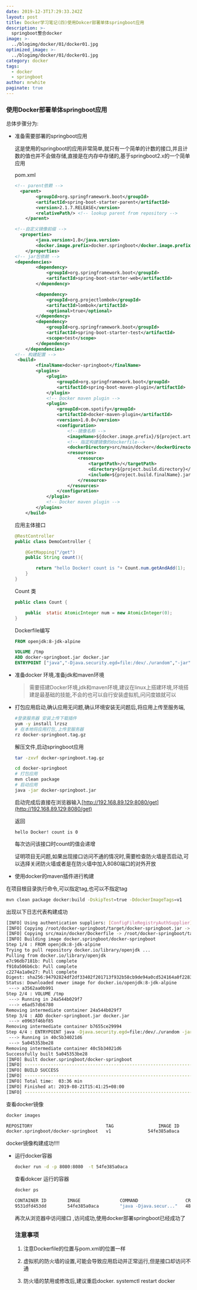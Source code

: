 ```yaml
---
date: 2019-12-3T17:29:33.242Z
layout: post
title: Docker学习笔记(四)使用Dokcer部署单体springboot应用
description: >-
  springboot整合docker
image: >-
  ../blogimg/docker/01/docker01.jpg
optimized_image: >-
  ../blogimg/docker/01/docker01.jpg
category: docker
tags:
  - docker
  - springboot
author: mrwhite
paginate: true
---
```


### 使用Docker部署单体springboot应用

总体步骤分为:

- 准备需要部署的springboot应用

  这是使用的springboot的应用非常简单,就只有一个简单的计数的接口,并且计数的值也并不会做存储,直接是在内存中存储的,基于springboot2.x的一个简单应用

  pom.xml

  ```xml
  <!-- parent依赖 -->
    <parent>
          <groupId>org.springframework.boot</groupId>
          <artifactId>spring-boot-starter-parent</artifactId>
          <version>2.1.7.RELEASE</version>
          <relativePath/> <!-- lookup parent from repository -->
      </parent>
  
  <!--自定义镜像前缀 -->
    <properties>
          <java.version>1.8</java.version>
          <docker.image.prefix>docker.springboot</docker.image.prefix>
      </properties>
  <!-- jar包依赖 -->
  <dependencies>
          <dependency>
              <groupId>org.springframework.boot</groupId>
              <artifactId>spring-boot-starter-web</artifactId>
          </dependency>
  
          <dependency>
              <groupId>org.projectlombok</groupId>
              <artifactId>lombok</artifactId>
              <optional>true</optional>
          </dependency>
          <dependency>
              <groupId>org.springframework.boot</groupId>
              <artifactId>spring-boot-starter-test</artifactId>
              <scope>test</scope>
          </dependency>
      </dependencies>
  <!-- 构建配置 -->
   <build>
          <finalName>docker-springboot</finalName>
          <plugins>
              <plugin>
                  <groupId>org.springframework.boot</groupId>
                  <artifactId>spring-boot-maven-plugin</artifactId>
              </plugin>
              <!-- Docker maven plugin -->
              <plugin>
                  <groupId>com.spotify</groupId>
                  <artifactId>docker-maven-plugin</artifactId>
                  <version>1.0.0</version>
                  <configuration>
                      <!--镜像名称 -->
                      <imageName>${docker.image.prefix}/${project.artifactId}</imageName>
                      <!-- 指定构建镜像的dockerfile-->
                      <dockerDirectory>src/main/docker</dockerDirectory>
                      <resources>
                          <resource>
                              <targetPath>/</targetPath>
                              <directory>${project.build.directory}</directory>
                              <include>${project.build.finalName}.jar</include>
                          </resource>
                      </resources>
                  </configuration>
              </plugin>
              <!-- Docker maven plugin -->
          </plugins>
      </build>
  
  ```

  应用主体接口

  ```java
  @RestController
  public class DemoController {
  
      @GetMapping("/get")
      public String count(){
  
          return "hello Docker! count is "+ Count.num.getAndAdd(1);
      }
  }
  
  ```

  Count 类

  ```java
  public class Count {
  
      public  static AtomicInteger num = new AtomicInteger(0);
  }
  ```

  Dockerfile编写

  ```dockerfile
  FROM openjdk:8-jdk-alpine
  
  VOLUME /tmp
  ADD docker-springboot.jar docker.jar
  ENTRYPOINT ["java","-Djava.security.egd=file:/dev/./urandom","-jar","/docker.jar"]
  ```

- 准备docker 环境,准备jdk和maven环境

  > 需要搭建Docker环境,jdk和maven环境,建议在linux上搭建环境,环境搭建是最基础的技能,不会的也可以自行安装虚拟机,问问度娘就可以

- 打包应用启动,确认应用无问题,确认环境安装无问题后,将应用上传至服务端,

  ```bash
  #登录服务器 安装上传下载插件
  yum -y install lrzsz
  # 在本地将应用打包,上传至服务器
  rz docker-springboot.tag.gz 
  ```

  解压文件,启动springboot应用

  ```bash
  tar -zxvf docker-springboot.tag.gz 
  
  cd docker-springboot
  # 打包应用
  mvn clean package
  # 启动应用
  java -jar docker-springboot.jar
  ```

  启动完成后直接在浏览器输入[http://192.168.89.129:8080/get](http://192.168.89.129:8080/get)

  返回

  ```
  hello Docker! count is 0
  ```

  每次访问该接口时count的值会递增

  证明项目无问题,如果出现接口访问不通的情况时,需要检查防火墙是否启动,可以选择关闭防火墙或者是在防火墙中加入8080端口的对外开放

- 使用docker的maven插件进行构建

在项目根目录执行命令,可以指定tag,也可以不指定tag

```bash
mvn clean package docker:build -DskipTest=true -DdockerImageTags=v1
```

出现以下日志代表构建成功

```bash
[INFO] Using authentication suppliers: [ConfigFileRegistryAuthSupplier]
[INFO] Copying /root/docker-springboot/target/docker-springboot.jar -> /root/docker-springboot/target/docker/docker-springboot.jar
[INFO] Copying src/main/docker/Dockerfile -> /root/docker-springboot/target/docker/Dockerfile
[INFO] Building image docker.springboot/docker-springboot
Step 1/4 : FROM openjdk:8-jdk-alpine
Trying to pull repository docker.io/library/openjdk ... 
Pulling from docker.io/library/openjdk
e7c96db7181b: Pull complete 
f910a506b6cb: Pull complete 
c2274a1a0e27: Pull complete 
Digest: sha256:94792824df2df33402f201713f932b58cb9de94a0cd524164a0f2283343547b3
Status: Downloaded newer image for docker.io/openjdk:8-jdk-alpine
 ---> a3562aa0b991
Step 2/4 : VOLUME /tmp
 ---> Running in 24a544b029f7
 ---> e6ad57db6780
Removing intermediate container 24a544b029f7
Step 3/4 : ADD docker-springboot.jar docker.jar
 ---> e0963f46bf85
Removing intermediate container b7655ce29994
Step 4/4 : ENTRYPOINT java -Djava.security.egd=file:/dev/./urandom -jar /docker.jar
 ---> Running in 40c5b34021d6
 ---> 5a045353be28
Removing intermediate container 40c5b34021d6
Successfully built 5a045353be28
[INFO] Built docker.springboot/docker-springboot
[INFO] ------------------------------------------------------------------------
[INFO] BUILD SUCCESS
[INFO] ------------------------------------------------------------------------
[INFO] Total time:  03:36 min
[INFO] Finished at: 2019-08-21T15:41:25+08:00
[INFO] ------------------------------------------------------------------------
```

查看docker镜像

```bash
docker images

REPOSITORY                            TAG                 IMAGE ID            CREATED             SIZE
docker.springboot/docker-springboot   v1              54fe385a0aca        2 minutes ago       123 MB

```

docker镜像构建成功!!!!

- 运行docker容器

  ```bash
  docker run -d -p 8080:8080  -t 54fe385a0aca
  ```

  查看dokcer 运行的容器

  ```bash
  docker ps 
  
  CONTAINER ID        IMAGE               COMMAND                  CREATED             STATUS              PORTS                    NAMES
  9531dfd453dd        54fe385a0aca        "java -Djava.secur..."   48 seconds ago      Up 47 seconds       0.0.0.0:8080->8080/tcp   epic_wiles
  ```

  再次从浏览器中访问接口 ,访问成功,使用docker部署springboot已经成功了

  ### 注意事项

  1. 注意Dockerfile的位置与pom.xml的位置一样

  2. 虚拟机的防火墙的设置,可能会导致应用启动并正常运行,但是接口却访问不通

  3. 防火墙的禁用或修改后,建议重启docker.          systemctl restart docker

     

  